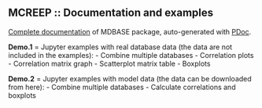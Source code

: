 MCREEP :: Documentation and examples
------------------------------------

[Complete documentation](./pdoc.html/index.html) of MDBASE package,
auto-generated with [PDoc](https://pdoc.dev).

**Demo.1** = Jupyter examples with real database data
(the data are not included in the examples):
	- Combine multiple databases
	- Correlation plots
	- Correlation matrix graph
	- Scatterplot matrix table
	- Boxplots

**Demo.2** = Jupyter examples with model data
(the data can be downloaded from here):
	- Combine multiple databases
	- Calculate correlations and boxplots
